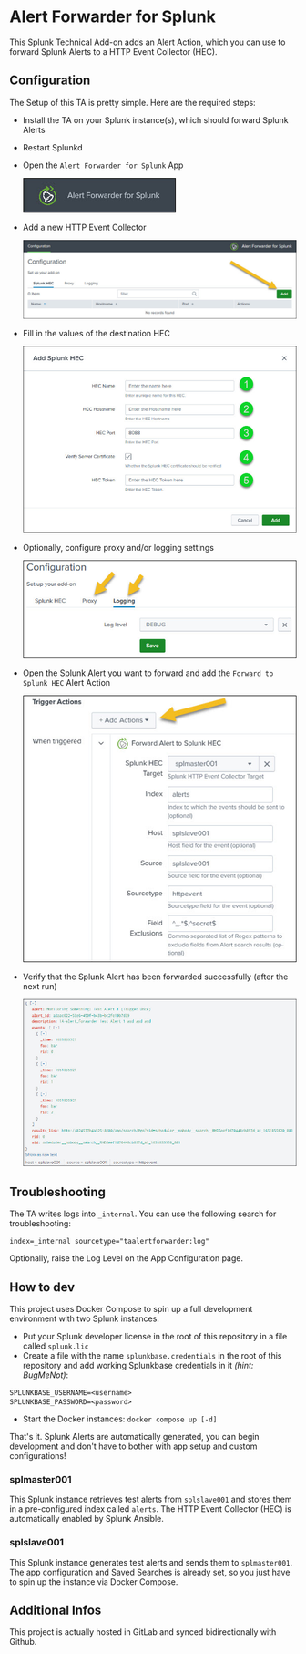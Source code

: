 # Alert Forwarder for Splunk

This Splunk Technical Add-on adds an Alert Action, which you can use to forward Splunk Alerts to a HTTP Event Collector (HEC).

## Configuration

The Setup of this TA is pretty simple. Here are the required steps:

- Install the TA on your Splunk instance(s), which should forward Splunk Alerts
- Restart Splunkd
- Open the `Alert Forwarder for Splunk` App

  ![Navigation Bar Entry](/screenshots/nav_bar.jpg "Navigation Bar Entry")

- Add a new HTTP Event Collector

  ![App Config Page](/screenshots/config_page.jpg "App Config Page")

- Fill in the values of the destination HEC

  ![HEC Config](/screenshots/hec_config.jpg "HEC Config")

- Optionally, configure proxy and/or logging settings

  ![Proxy/Logging Config](/screenshots/proxy_logging.jpg "Proxy/Logging Config")

- Open the Splunk Alert you want to forward and add the `Forward to Splunk HEC` Alert Action

  ![Alert Action Config](/screenshots/alert_action.jpg "Alert Action Config")

- Verify that the Splunk Alert has been forwarded successfully (after the next run)

  ![Forwarded Alert](/screenshots/forwarded_alert.jpg "Forwarded Alert")

## Troubleshooting

The TA writes logs into `_internal`. You can use the following search for troubleshooting:

```
index=_internal sourcetype="taalertforwarder:log"
```

Optionally, raise the Log Level on the App Configuration page.

## How to dev

This project uses Docker Compose to spin up a full development environment with two Splunk instances.

- Put your Splunk developer license in the root of this repository in a file called `splunk.lic`
- Create a file with the name `splunkbase.credentials` in the root of this repository and add working Splunkbase credentials in it *(hint: BugMeNot)*:

```
SPLUNKBASE_USERNAME=<username>
SPLUNKBASE_PASSWORD=<password>
```

- Start the Docker instances: `docker compose up [-d]`

That's it. Splunk Alerts are automatically generated, you can begin development and don't have to bother with app setup and custom configurations!

### splmaster001

This Splunk instance retrieves test alerts from `splslave001` and stores them in a pre-configured index called `alerts`.
The HTTP Event Collector (HEC) is automatically enabled by Splunk Ansible.

### splslave001

This Splunk instance generates test alerts and sends them to `splmaster001`.
The app configuration and Saved Searches is already set, so you just have to spin up the instance via Docker Compose.

## Additional Infos

This project is actually hosted in GitLab and synced bidirectionally with Github.

